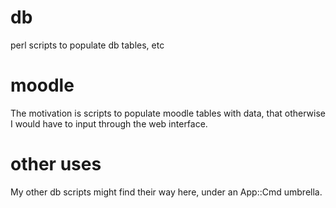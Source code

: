# db
perl scripts to populate db tables, etc

# moodle

The motivation is scripts to populate moodle tables with data, that otherwise I would have to input through the web interface.

# other uses

My other db scripts might find their way here, under an App::Cmd umbrella.

